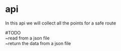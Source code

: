 # api
In this api we will collect all the points for a safe route

#TODO\
~read from a json file \
~return the data from a json file